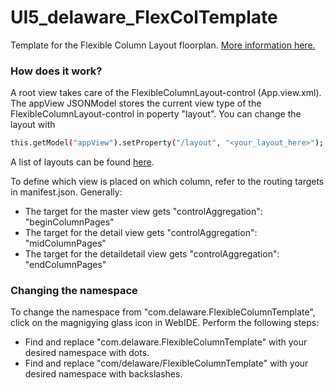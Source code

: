 # UI5_delaware_FlexColTemplate
Template for the Flexible Column Layout floorplan.
[More information here.](https://experience.sap.com/fiori-design-web/flexible-column-layout/)

### How does it work?

A root view takes care of the FlexibleColumnLayout-control (App.view.xml).
The appView JSONModel stores the current view type of the FlexibleColumnLayout-control in poperty "layout".
You can change the layout with
```sh
this.getModel("appView").setProperty("/layout", "<your_layout_here>");
```
A list of layouts can be found [here](https://help.sap.com/viewer/468a97775123488ab3345a0c48cadd8f/1709.001/en-US/3b9f760da5b64adf8db7f95247879086.html).

To define which view is placed on which column, refer to the routing targets in manifest.json.
Generally:
- The target for the master view gets "controlAggregation": "beginColumnPages"
- The target for the detail view gets "controlAggregation": "midColumnPages"
- The target for the detaildetail view gets "controlAggregation": "endColumnPages"


### Changing the namespace

To change the namespace from "com.delaware.FlexibleColumnTemplate", click on the magnigying glass icon in WebIDE.
Perform the following steps:
- Find and replace "com.delaware.FlexibleColumnTemplate" with your desired namespace with dots.
- Find and replace "com/delaware/FlexibleColumnTemplate" with your desired namespace with backslashes.
